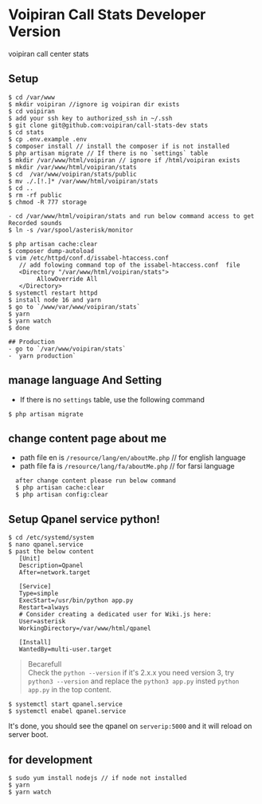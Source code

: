 # Voipiran Call Stats Developer Version
voipiran call center stats

## Setup
```
$ cd /var/www
$ mkdir voipiran //ignore ig voipiran dir exists
$ cd voipiran
$ add your ssh key to authorized_ssh in ~/.ssh
$ git clone git@github.com:voipiran/call-stats-dev stats
$ cd stats
$ cp .env.example .env
$ composer install // install the composer if is not installed
$ php artisan migrate // If there is no `settings` table
$ mkdir /var/www/html/voipiran // ignore if /html/voipiran exists
$ mkdir /var/www/html/voipiran/stats
$ cd  /var/www/voipiran/stats/public 
$ mv ./.[!.]* /var/www/html/voipiran/stats
$ cd ..
$ rm -rf public 
$ chmod -R 777 storage

- cd /var/www/html/voipiran/stats and run below command access to get Recorded sounds
$ ln -s /var/spool/asterisk/monitor

$ php artisan cache:clear
$ composer dump-autoload
$ vim /etc/httpd/conf.d/issabel-htaccess.conf 
   // add folowing command top of the issabel-htaccess.conf  file
   <Directory "/var/www/html/voipiran/stats">
        AllowOverride All
   </Directory>
$ systemctl restart httpd
$ install node 16 and yarn
$ go to `/www/var/www/voipiran/stats`
$ yarn
$ yarn watch
$ done

## Production
- go to `/var/www/voipiran/stats`
- `yarn production`

```
## manage language And Setting
- If there is no `settings` table, use the following command
```
$ php artisan migrate
```

## change content page about me
- path file en is `/resource/lang/en/aboutMe.php`  // for english language
- path file fa is `/resource/lang/fa/aboutMe.php`  // for farsi language
 ```
   after change content please run below command
   $ php artisan cache:clear
   $ php artisan config:clear
 ```
 
## Setup Qpanel service python!
```
$ cd /etc/systemd/system
$ nano qpanel.service
$ past the below content
   [Unit]
   Description=Qpanel
   After=network.target

   [Service]
   Type=simple
   ExecStart=/usr/bin/python app.py
   Restart=always
   # Consider creating a dedicated user for Wiki.js here:
   User=asterisk
   WorkingDirectory=/var/www/html/qpanel

   [Install]
   WantedBy=multi-user.target
```
> Becarefull  
> Check the `python --version` if it's 2.x.x you need version 3, try `python3 --version` and replace the `python3 app.py` insted `python app.py` in the top content.

```
$ systemctl start qpanel.service
$ systemctl enabel qpanel.service
```

It's done, you should see the qpanel on `serverip:5000` and it will reload on server boot.

## for development
```
$ sudo yum install nodejs // if node not installed
$ yarn
$ yarn watch
```